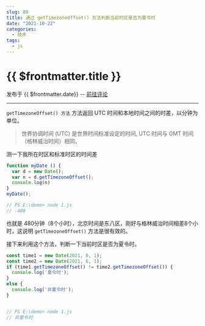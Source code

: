 ```yaml
---
slug: 80
title: 通过 getTimezoneOffset() 方法判断当前时区是否为夏令时
date: "2021-10-22"
categories: 
  - 技术
tags: 
  - js
---
```



# {{ $frontmatter.title }}

发布于 {{ $frontmatter.date}} -- [前往评论](https://zishu.me)

---




`getTimezoneOffset() 方法` 方法返回 UTC 时间和本地时间之间的时差，以分钟为单位。

>世界协调时间 (UTC) 是世界时间标准设定的时间, UTC 时间与 GMT 时间（格林威治时间）相同。

测一下我所在时区和标准时区的时间差

```js
function myDate () {
  var d = new Date();
  var n = d.getTimezoneOffset();
  console.log(n)
}
myDate();

// PS E:\demo> node 1.js
// -480
```

也就是 480分钟（8个小时），北京时间是东八区，刚好与格林威治时间相差8个小时，这说明 `getTimezoneOffset()` 方法是很有效的。

接下来利用这个方法，判断一下当前时区是否为夏令时。

```js
const time1 = new Date(2021, 0, 1);
const time2 = new Date(2021, 6, 1);
if (time1.getTimezoneOffset() != time2.getTimezoneOffset()) {
  console.log('夏令时');
}
else {
  console.log('非夏令时');
}


// PS E:\demo> node 1.js
// 非夏令时
```
